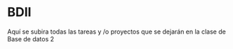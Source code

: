 # BDII
Aquí se subira todas las tareas y /o proyectos que se dejarán en la clase de Base de datos 2

